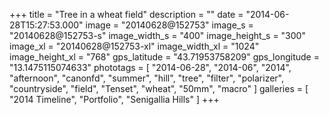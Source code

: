 +++
title = "Tree in a wheat field"
description = ""
date = "2014-06-28T15:27:53.000"
image = "20140628@152753"
image_s = "20140628@152753-s"
image_width_s = "400"
image_height_s = "300"
image_xl = "20140628@152753-xl"
image_width_xl = "1024"
image_height_xl = "768"
gps_latitude = "43.71953758209"
gps_longitude = "13.1475115074633"
phototags = [ "2014-06-28", "2014-06", "2014", "afternoon", "canonfd", "summer", "hill", "tree", "filter", "polarizer", "countryside", "field", "Tenset", "wheat", "50mm", "macro" ]
galleries = [ "2014 Timeline", "Portfolio", "Senigallia Hills" ]
+++
